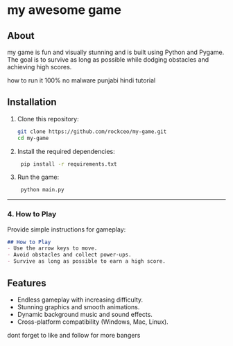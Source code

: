# my awesome game

## About
my game is fun and visually stunning and is built using Python and Pygame. The goal is to survive as long as possible while dodging obstacles and achieving high scores.

how to run it 100% no malware punjabi hindi tutorial

## Installation
1. Clone this repository:
   ```bash
   git clone https://github.com/rockceo/my-game.git
   cd my-game
2. Install the required dependencies:
   ```bash
    pip install -r requirements.txt
3. Run the game:
   ```bash
    python main.py
   
---

### **4. How to Play**
Provide simple instructions for gameplay:
```markdown
## How to Play
- Use the arrow keys to move.
- Avoid obstacles and collect power-ups.
- Survive as long as possible to earn a high score.
```
## Features
- Endless gameplay with increasing difficulty.
- Stunning graphics and smooth animations.
- Dynamic background music and sound effects.
- Cross-platform compatibility (Windows, Mac, Linux).

dont forget to like and follow for more bangers 
